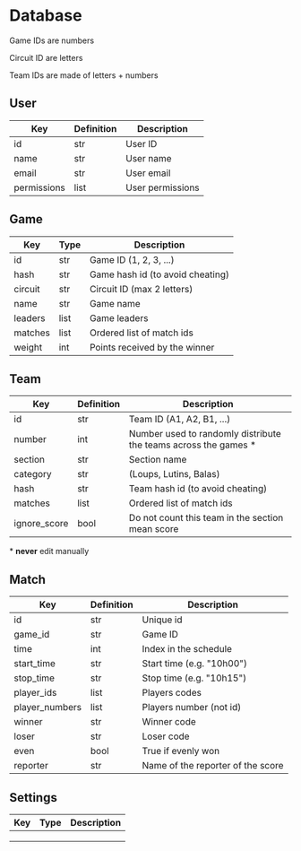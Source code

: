 # Database

Game IDs are numbers

Circuit ID are letters

Team IDs are made of letters + numbers

## User


| Key         | Definition | Description      |
| ----------- | ---------- | ---------------- |
| id          | str        | User ID          |
| name        | str        | User name        |
| email       | str        | User email       |
| permissions | list       | User permissions |


## Game

| Key     | Type | Description                      |
| ------- | ---- | -------------------------------- |
| id      | str  | Game ID (1, 2, 3, ...)           |
| hash    | str  | Game hash id (to avoid cheating) |
| circuit | str  | Circuit ID (max 2 letters)       |
| name    | str  | Game name                        |
| leaders | list | Game leaders                     |
| matches | list | Ordered list of match ids        |
| weight  | int  | Points received by the winner    |

## Team

| Key          | Definition | Description                                                  |
| ------------ | ---------- | ------------------------------------------------------------ |
| id           | str        | Team ID (A1, A2, B1, ...)                                    |
| number       | int        | Number used to randomly distribute the teams across the games \* |
| section      | str        | Section name                                                 |
| category     | str        | (Loups, Lutins, Balas)                                       |
| hash         | str        | Team hash id (to avoid cheating)                             |
| matches      | list       | Ordered list of match ids                                    |
| ignore_score | bool       | Do not count this team in the section mean score             |

\* **never** edit manually

## Match

| Key            | Definition | Description                       |
| -------------- | ---------- | --------------------------------- |
| id             | str        | Unique id                         |
| game_id        | str        | Game ID                           |
| time           | int        | Index in the schedule             |
| start_time     | str        | Start time (e.g. "10h00")         |
| stop_time      | str        | Stop time (e.g. "10h15")          |
| player_ids     | list       | Players codes                     |
| player_numbers | list       | Players number (not id)           |
| winner         | str        | Winner code                       |
| loser          | str        | Loser code                        |
| even           | bool       | True if evenly won                |
| reporter       | str        | Name of the reporter of the score |

## Settings

| Key  | Type | Description |
| ---- | ---- | ----------- |
|      |      |             |
|      |      |             |
|      |      |             |

